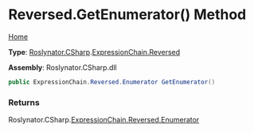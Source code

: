 # Reversed\.GetEnumerator\(\) Method

[Home](../../../../../README.md)

**Type**: [Roslynator.CSharp](../../../README.md)\.[ExpressionChain.Reversed](../README.md)

**Assembly**: Roslynator\.CSharp\.dll

```csharp
public ExpressionChain.Reversed.Enumerator GetEnumerator()
```

### Returns

Roslynator\.CSharp\.[ExpressionChain.Reversed.Enumerator](../Enumerator/README.md)

